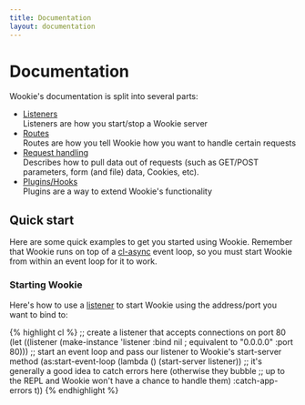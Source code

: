 ```yaml
---
title: Documentation
layout: documentation
---
```


<a id="documentation"></a>
Documentation
=============
Wookie's documentation is split into several parts:

- [Listeners](/wookie/listeners)<br>
  Listeners are how you start/stop a Wookie server
- [Routes](/wookie/routes)<br>
  Routes are how you tell Wookie how you want to handle certain requests
- [Request handling](/wookie/request-handling)<br>
  Describes how to pull data out of requests (such as GET/POST parameters, form
  (and file) data, Cookies, etc).
- [Plugins/Hooks](/wookie/plugins)<br>
  Plugins are a way to extend Wookie's functionality

<a id="quick-start"></a>
Quick start
-----------
Here are some quick examples to get you started using Wookie. Remember that
Wookie runs on top of a [cl-async](/cl-async) event loop, so you must start
Wookie from within an event loop for it to work.

### Starting Wookie
Here's how to use a [listener](/wookie/listeners#listener) to start Wookie
using the address/port you want to bind to:

{% highlight cl %}
;; create a listener that accepts connections on port 80
(let ((listener (make-instance 'listener
                               :bind nil  ; equivalent to "0.0.0.0"
                               :port 80)))
  ;; start an event loop and pass our listener to Wookie's start-server method
  (as:start-event-loop
    (lambda () (start-server listener))
    ;; it's generally a good idea to catch errors here (otherwise they bubble
    ;; up to the REPL and Wookie won't have a chance to handle them)
    :catch-app-errors t))
{% endhighlight %}
